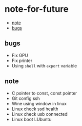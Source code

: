 # note-for-future
- [note](./Note/)
- [bugs](./Some_bugs/)

## bugs
- Fix GPU
- Fix printer
- Using `shell` with `export` variable

## note 
- C pointer to const, const pointer
- Git config ssh
- Wine using window in linux
- Linux check ssd health
- Linux check usb connected
- Linux boot LUbuntu
